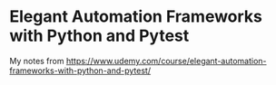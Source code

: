 # Elegant Automation Frameworks with Python and Pytest

My notes from <https://www.udemy.com/course/elegant-automation-frameworks-with-python-and-pytest/>

